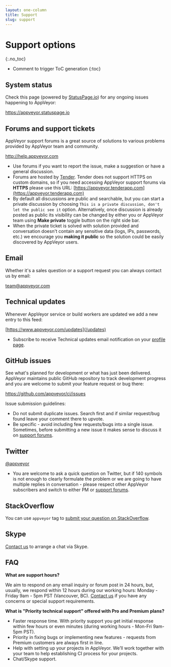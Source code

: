 ```yaml
---
layout: one-column
title: Support
slug: support
---
```


# Support options
{:.no_toc}

* Comment to trigger ToC generation
{:toc}

## System status

Check this page (powered by [StatusPage.io](https://www.statuspage.io/)) for any ongoing issues happening to AppVeyor:

<a href="https://appveyor.statuspage.io" target="_blank">https://appveyor.statuspage.io</a>

## Forums and support tickets

AppVeyor support forums is a great source of solutions to various problems provided by AppVeyor team and community.

<a href="http://help.appveyor.com" target="_blank">http://help.appveyor.com</a>


* Use forums if you want to report the issue, make a suggestion or have a general discussion.
* Forums are hosted by [Tender](https://tenderapp.com/). Tender does not support HTTPS on custom domains, so if you need accessing AppVeyor support forums via **HTTPS** please use this URL: [https://appveyor.tenderapp.com](https://appveyor.tenderapp.com)
* By default all discussions are public and searchable, but you can start a private discussion by choosing `This is a private discussion, don't let the public see it` option. Alternatively, once discussion is already posted as public its visibility can be changed by either you or AppVeyor team using **Make private** toggle button on the right side bar.
* When the private ticket is solved with solution provided and conversation doesn't contain any sensitive data (logs, IPs, passwords, etc.) we encourage you **making it public** so the solution could be easily discovered by AppVeyor users.

## Email

Whether it's a sales question or a support request you can always contact us by email:

[team@appveyor.com](mailto:team@appveyor.com)


## Technical updates

Whenever AppVeyor service or build workers are updated we add a new entry to this feed:

[https://www.appveyor.com/updates](/updates)

* Subscribe to receive Technical updates email notification on your [profile page](https://ci.appveyor.com/profile).


## GitHub issues

See what's planned for development or what has just been delivered. AppVeyor maintains public GitHub repository to track development progress and you are welcome to submit your feature request or bug there:

<a href="https://github.com/appveyor/ci/issues" target="_blank">https://github.com/appveyor/ci/issues</a>

Issue submission guidelines:

* Do not submit duplicate issues. Search first and if similar request/bug found leave your comment there to upvote.
* Be specific - avoid including few requests/bugs into a single issue. Sometimes, before submitting a new issue it makes sense to discuss it on [support forums](http://help.appveyor.com).

## Twitter

<a href="https://twitter.com/appveyor" target="_blank">@appveyor</a>

* You are welcome to ask a quick question on Twitter, but if 140 symbols is not enough to clearly formulate the problem or we are going to have multiple replies in conversation - please respect other AppVeyor subscribers and switch to either PM or [support forums](http://help.appveyor.com).

## StackOverflow

You can use `appveyor` tag to [submit your question on StackOverflow](https://stackoverflow.com/tags/appveyor/info).

## Skype

[Contact us](mailto:team@appveyor.com) to arrange a chat via Skype.

## FAQ

**What are support hours?**

We aim to respond on any email inquiry or forum post in 24 hours, but, usually, we respond within 12 hours during our working hours: Monday - Friday 9am - 5pm PST (Vancouver, BC).
[Contact us](mailto:team@appveyor.com) if you have any concerns or special support requirements.

**What is "Priority technical support" offered with Pro and Premium plans?**

* Faster response time. With priority support you get initial response within few hours or even minutes (during working hours - Mon-Fri 9am-5pm PST).
* Priority in fixing bugs or implementing new features - requests from Premium customers are always first in line.
* Help with setting up your projects in AppVeyor. We’ll work together with your team to help establishing CI process for your projects.
* Chat/Skype support.
